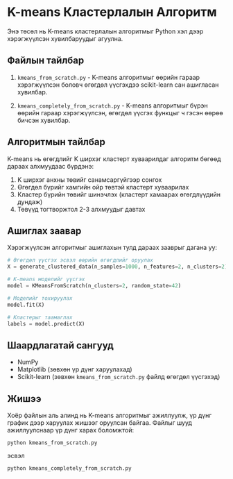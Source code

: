 # K-means Кластерлалын Алгоритм

Энэ төсөл нь K-means кластерлалын алгоритмыг Python хэл дээр хэрэгжүүлсэн хувилбаруудыг агуулна.

## Файлын тайлбар

1. `kmeans_from_scratch.py` - K-means алгоритмыг өөрийн гараар хэрэгжүүлсэн боловч өгөгдөл үүсгэхдээ scikit-learn сан ашигласан хувилбар.

2. `kmeans_completely_from_scratch.py` - K-means алгоритмыг бүрэн өөрийн гараар хэрэгжүүлсэн, өгөгдөл үүсгэх функцыг ч гэсэн өөрөө бичсэн хувилбар.

## Алгоритмын тайлбар

K-means нь өгөгдлийг K ширхэг кластерт хуваарилдаг алгоритм бөгөөд дараах алхмуудаас бүрдэнэ:

1. K ширхэг анхны төвийг санамсаргүйгээр сонгох
2. Өгөгдөл бүрийг хамгийн ойр төвтэй кластерт хуваарилах
3. Кластер бүрийн төвийг шинэчлэх (кластерт хамаарах өгөгдлүүдийн дундаж)
4. Төвүүд тогтворжтол 2-3 алхмуудыг давтах

## Ашиглах заавар

Хэрэгжүүлсэн алгоритмыг ашиглахын тулд дараах зааврыг дагана уу:

```python
# Өгөгдөл үүсгэх эсвэл өөрийн өгөгдлийг оруулах
X = generate_clustered_data(n_samples=1000, n_features=2, n_clusters=2)

# K-means моделийг үүсгэх
model = KMeansFromScratch(n_clusters=2, random_state=42)

# Моделийг тохируулах
model.fit(X)

# Кластерыг таамаглах
labels = model.predict(X)
```

## Шаардлагатай сангууд

- NumPy
- Matplotlib (зөвхөн үр дүнг харуулахад)
- Scikit-learn (зөвхөн `kmeans_from_scratch.py` файлд өгөгдөл үүсгэхэд)

## Жишээ

Хоёр файлын аль алинд нь K-means алгоритмыг ажиллуулж, үр дүнг график дээр харуулах жишээг оруулсан байгаа. Файлыг шууд ажиллуулснаар үр дүнг харах боломжтой:

```
python kmeans_from_scratch.py
```

эсвэл

```
python kmeans_completely_from_scratch.py
``` 